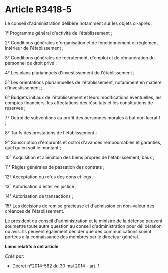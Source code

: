 # Article R3418-5

Le conseil d'administration délibère notamment sur les objets ci-après :

1° Programme général d'activité de l'établissement ;

2° Conditions générales d'organisation et de fonctionnement et règlement intérieur de l'établissement ;

3° Conditions générales de recrutement, d'emploi et de rémunération du personnel de droit privé ;

4° Les plans pluriannuels d'investissement de l'établissement ;

5° Les orientations pluriannuelles de l'établissement, notamment en matière d'investissement ;

6° Budgets initiaux de l'établissement et leurs modifications éventuelles, les comptes financiers, les affectations des
résultats et les constitutions de réserves ;

7° Octroi de subventions au profit des personnes morales à but non lucratif ;

8° Tarifs des prestations de l'établissement ;

9° Souscription d'emprunts et octroi d'avances remboursables et garanties, quel qu'en soit le montant ;

10° Acquisition et aliénation des biens propres de l'établissement, baux ;

11° Règles générales de passation des contrats ;

12° Acceptation ou refus des dons et legs ;

13° Autorisation d'ester en justice ;

14° Autorisation de transactions ;

15° Les décisions de remise gracieuse et d'admission en non-valeur des créances de l'établissement.

Le président du conseil d'administration et le ministre de la défense peuvent soumettre toute autre question au conseil
d'administration pour délibération ou avis. Ils peuvent également décider que des communications soient portées à la
connaissance des membres par le directeur général.

**Liens relatifs à cet article**

_Créé par_:

  - Décret n°2014-562 du 30 mai 2014 - art. 1
